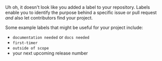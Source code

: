 Uh oh, it doesn't look like you added a label to your repository. Labels enable you to identify the purpose behind a specific issue or pull request _and_ also let contributors find your project. 

Some example labels that might be useful for your project include:

- `documentation needed` or `docs needed`
- `first-timer`
- `outside of scope`
- your next upcoming release number